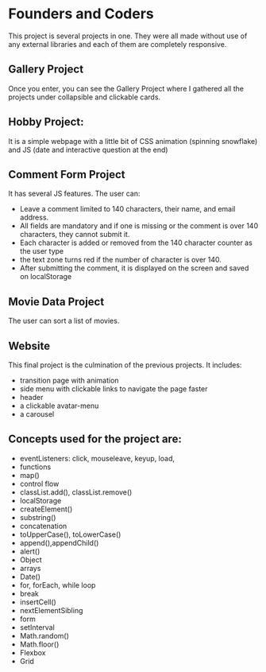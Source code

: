 # Founders and Coders
This project is several projects in one. They were all made without use of any external libraries and each of them are completely responsive.

## Gallery Project
Once you enter, you can see the Gallery Project where I gathered all the projects under collapsible and clickable cards.

## Hobby Project: 
It is a simple webpage with a little bit of CSS animation (spinning snowflake) and JS (date and interactive question at the end)

## Comment Form Project
It has several JS features. The user can:
  - Leave a comment limited to 140 characters, their name, and email address.
  - All fields are mandatory and if one is missing or the comment is over 140 characters, they cannot submit it.
  - Each character is added or removed from the 140 character counter as the user type
  - the text zone turns red if the number of character is over 140.
  - After submitting the comment, it is displayed on the screen and saved on localStorage

## Movie Data Project
The user can sort a list of movies.

## Website
This final project is the culmination of the previous projects. It includes:
  - transition page with animation
  - side menu with clickable links to navigate the page faster
  - header
  - a clickable avatar-menu
  - a carousel



## Concepts used for the project are:

- eventListeners: click, mouseleave, keyup, load,
- functions
- map()
- control flow
- classList.add(), classList.remove()
- localStorage
- createElement()
- substring()
- concatenation
- toUpperCase(), toLowerCase()
- append(),appendChild()
- alert()
- Object
- arrays
- Date()
- for, forEach, while loop
- break
- insertCell()
- nextElementSibling
- form
- setInterval
- Math.random()
- Math.floor()
- Flexbox
- Grid
